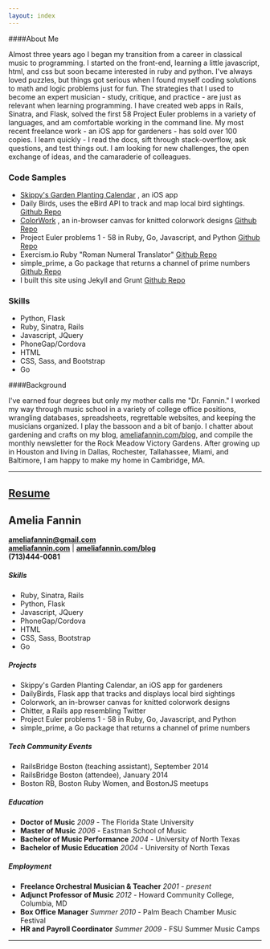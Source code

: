 ```yaml
---
layout: index
---
```

####About Me

 Almost three years ago I began my transition from a career in classical music to programming. I started on the front-end, learning a little javascript, html, and css but soon became interested in ruby and python. I've always loved puzzles, but things got serious when I found myself coding solutions to math and logic problems just for fun. The strategies that I used to become an expert musician - study, critique, and practice - are just as relevant when learning programming. I have created web apps in Rails, Sinatra, and Flask, solved the first 58 Project Euler problems in a variety of languages, and am comfortable working in the command line. My most recent freelance work - an iOS app for gardeners - has sold over 100 copies. I learn quickly - I read the docs, sift through stack-overflow, ask questions, and test things out. I am looking for new challenges, the open exchange of ideas, and the camaraderie of colleagues.  

<div class="col">
  <h3>Code Samples</h3>
  <ul>
    <li>
      <a href="https://itunes.apple.com/us/app/skippys-garden-full-season/id970091991?mt=8" target="_blank">Skippy's Garden Planting Calendar</a>
      , an iOS app
    </li>
    <li>
      Daily Birds, uses the eBird API to track and map local bird sightings.
      <a href="https://github.com/AmeliaFannin/Daily_Birds" target="_blank">
        Github Repo
      </a>
    </li>
    <li>
      <a href="https://salty-gorge-2567.herokuapp.com/grid.html" target="_back">ColorWork</a>
      , an in-browser canvas for knitted colorwork designs
      <a href="https://github.com/AmeliaFannin/colorwork" target="_blank">
        Github Repo
      </a>
    </li>
    <li>
      Project Euler problems 1 - 58 in Ruby, Go, Javascript, and Python
      <a href="https://github.com/AmeliaFannin/euler" target="_blank">
        Github Repo
      </a>
    </li>
    <li>
      Exercism.io Ruby "Roman Numeral Translator"
      <a href="https://github.com/AmeliaFannin/Exercism-Ruby" target="_blank">
        Github Repo
      </a>
    </li>
    <li>
      simple_prime, a Go package that returns a channel of prime numbers
      <a href="https://github.com/AmeliaFannin/simple_prime" target="_blank">
        Github Repo
      </a>
    </li>
    <li>
      I built this site using Jekyll and Grunt
      <a href="https://github.com/AmeliaFannin/AmeliaFannin.github.io" target="_blank">
        Github Repo
      </a>
    </li>
  </ul>
</div>

<div class= "col">
  <h3>Skills</h3>
  <ul>
    <li>Python, Flask</li>
    <li>Ruby, Sinatra, Rails</li>
    <li>Javascript, JQuery</li>
    <li>PhoneGap/Cordova</li>
    <li>HTML</li>
    <li>CSS, Sass, and Bootstrap</li>
    <li>Go</li> 
  </ul>
</div>


####Background


I've earned four degrees but only my mother calls me "Dr. Fannin." I worked my way through music school in a variety of college office positions, wrangling databases, spreadsheets, regrettable websites, and keeping the musicians organized. I play the bassoon and a bit of banjo. I chatter about gardening and crafts on my blog, <a href="http://ameliafannin.com/blog" target="blank">ameliafannin.com/blog</a>, and compile the monthly newsletter for the Rock Meadow Victory Gardens. After growing up in Houston and living in Dallas, Rochester, Tallahassee, Miami, and Baltimore, I am happy to make my home in Cambridge, MA.
 
---

<div class="resume-head">
  <h2><a href="/fannin_resume_2015.pdf" rel="download">Resume</a></h2>
</div>

## Amelia Fannin
**[ameliafannin@gmail.com](mailto://ameliafannin@gmail.com)**    
**[ameliafannin.com](http://ameliafannin.com)** | **[ameliafannin.com/blog](http://ameliafannin.com/blog)**    
**(713)444-0081**

##### Skills
* Ruby, Sinatra, Rails
* Python, Flask
* Javascript, JQuery
* PhoneGap/Cordova
* HTML
* CSS, Sass, Bootstrap
* Go 

##### Projects
* Skippy's Garden Planting Calendar, an iOS app for gardeners
* DailyBirds, Flask app that tracks and displays local bird sightings
* Colorwork, an in-browser canvas for knitted colorwork designs
* Chitter, a Rails app resembling Twitter
* Project Euler problems 1 - 58 in Ruby, Go, Javascript, and Python 
* simple_prime, a Go package that returns a channel of prime numbers

#####  Tech Community Events
* RailsBridge Boston (teaching assistant), September 2014
* RailsBridge Boston (attendee), January 2014
* Boston RB, Boston Ruby Women, and BostonJS meetups

##### Education
* **Doctor of Music** *2009* - The Florida State University 
* **Master of Music** *2006* - Eastman School of Music 
* **Bachelor of Music Performance** *2004* - University of North Texas
* **Bachelor of Music Education** *2004* - University of North Texas

##### Employment
* **Freelance Orchestral Musician & Teacher** *2001 - present*
* **Adjunct Professor of Music** *2012* - Howard Community College, Columbia, MD 
* **Box Office Manager** *Summer 2010* - Palm Beach Chamber Music Festival
* **HR and Payroll Coordinator** *Summer 2009* - FSU Summer Music Camps

---




